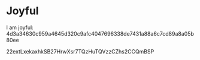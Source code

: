 # Joyful

I am joyful: 4d3a34630c959a4645d320c9afc4047696338de7431a88a6c7cd89a8a05b80ee


22extLxekaxhkSB27HrwXsr7TQzHuTQVzzCZhs2CCQmBSP